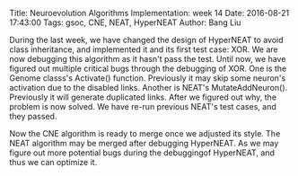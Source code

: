 Title: Neuroevolution Algorithms Implementation: week 14
Date: 2016-08-21 17:43:00
Tags: gsoc, CNE, NEAT, HyperNEAT
Author: Bang Liu

During the last week, we have changed the design of HyperNEAT to avoid class inheritance, and implemented it and its first test case: XOR. We are now debugging this algorithm as it hasn't pass the test. Until now, we have figured out multiple critical bugs through the debugging of XOR. One is the Genome classs's Activate() function. Previously it may skip some neuron's activation due to the disabled links. Another is NEAT's MutateAddNeuron(). Previously it will generate duplicated links. After we figured out why, the problem is now solved. We have re-run previous NEAT's test cases, and they passed.  

Now the CNE algorithm is ready to merge once we adjusted its style. The NEAT algorithm may be merged after debugging HyperNEAT. As we may figure out more potential bugs during the debuggingof HyperNEAT, and thus we can optimize it.